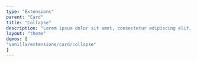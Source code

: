 ```yaml
---
type: "Extensions"
parent: "Card"
title: "Collapse"
description: "Lorem ipsum dolor sit amet, consectetur adipiscing elit. Nunc tempus laoreet leo sit amet iaculis."
layout: "theme"
demos: [
"vanilla/extensions/card/collapse"
]
---
```

